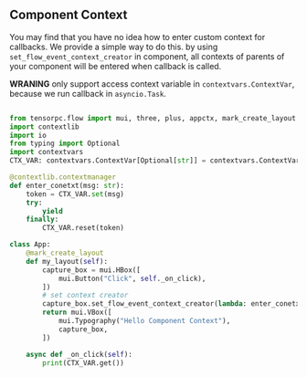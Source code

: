 ## Component Context

You may find that you have no idea how to enter custom context for callbacks. We provide a simple way to do this. by using ```set_flow_event_context_creator``` in component, all contexts of parents of your component will be entered when callback is called.

**WRANING** only support access context variable in ```contextvars.ContextVar```, because we run callback in ```asyncio.Task```.

```Python

from tensorpc.flow import mui, three, plus, appctx, mark_create_layout
import contextlib
import io 
from typing import Optional
import contextvars
CTX_VAR: contextvars.ContextVar[Optional[str]] = contextvars.ContextVar("context", default=None)

@contextlib.contextmanager
def enter_conetxt(msg: str):
    token = CTX_VAR.set(msg)
    try:
        yield 
    finally:
        CTX_VAR.reset(token)

class App:
    @mark_create_layout
    def my_layout(self):
        capture_box = mui.HBox([
            mui.Button("Click", self._on_click),
        ])
        # set context creator
        capture_box.set_flow_event_context_creator(lambda: enter_conetxt("Context Variable"))
        return mui.VBox([
            mui.Typography("Hello Component Context"),
            capture_box,
        ])

    async def _on_click(self):
        print(CTX_VAR.get())


```